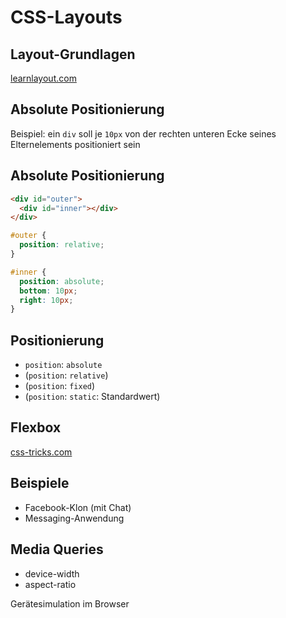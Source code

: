 # CSS-Layouts

## Layout-Grundlagen

[learnlayout.com](https://learnlayout.com)

## Absolute Positionierung

Beispiel: ein `div` soll je `10px` von der rechten unteren Ecke seines Elternelements positioniert sein

## Absolute Positionierung

```html
<div id="outer">
  <div id="inner"></div>
</div>
```

```css
#outer {
  position: relative;
}

#inner {
  position: absolute;
  bottom: 10px;
  right: 10px;
}
```

## Positionierung

- `position`: `absolute`
- (`position`: `relative`)
- (`position`: `fixed`)
- (`position`: `static`: Standardwert)

## Flexbox

[css-tricks.com](https://css-tricks.com/snippets/css/a-guide-to-flexbox/)

## Beispiele

- Facebook-Klon (mit Chat)
- Messaging-Anwendung

## Media Queries

- device-width
- aspect-ratio

Gerätesimulation im Browser